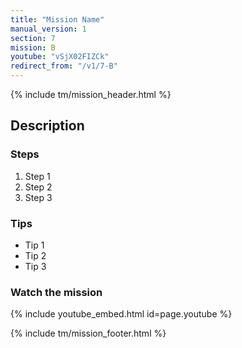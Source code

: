 ```yaml
---
title: "Mission Name"
manual_version: 1
section: 7
mission: B
youtube: "vSjX02FIZCk"
redirect_from: "/v1/7-B"
---
```


{% include tm/mission_header.html %}

## Description

### Steps

1. Step 1
2. Step 2
3. Step 3

### Tips

* Tip 1
* Tip 2
* Tip 3

### Watch the mission

{% include youtube_embed.html id=page.youtube %}

{% include tm/mission_footer.html %}